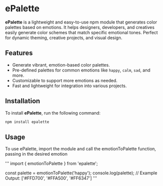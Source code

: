 # ePalette

**ePalette** is a lightweight and easy-to-use npm module that generates color palettes based on emotions. It helps designers, developers, and creatives easily generate color schemes that match specific emotional tones. Perfect for dynamic theming, creative projects, and visual design.

## Features
- Generate vibrant, emotion-based color palettes.
- Pre-defined palettes for common emotions like `happy`, `calm`, `sad`, and more.
- Customizable to support more emotions as needed.
- Fast and lightweight for integration into various projects.

## Installation
To install **ePalette**, run the following command:

```bash
npm install epalette 
```
## Usage
To use ePalette, import the module and call the emotionToPalette function, passing in the desired emotion

'''
import { emotionToPalette } from 'epalette';

const palette = emotionToPalette('happy');
console.log(palette);  // Example Output: ['#FFD700', '#FFA500', '#FF6347']
'''


